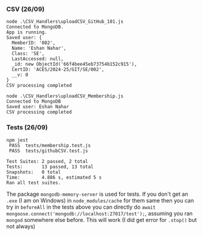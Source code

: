 ### CSV (26/09)

```shell
node .\CSV_Handlers\uploadCSV_GitHub_101.js
Connected to MongoDB.
App is running.      
Saved user: {
  MemberID: '002',
  Name: 'Eshan Nahar',
  Class: 'SE',
  LastAccessed: null,
  _id: new ObjectId('66f4bee45eb73754b152c915'),
  CertID: 'ACES/2024-25/GIT/SE/002',
  __v: 0
}
CSV processing completed
```

```shell
node .\CSV_Handlers\uploadCSV_Membership.js
Connected to MongoDB
Saved user: Eshan Nahar
CSV processing completed
```

### Tests (26/09)

```shell
npm jest
 PASS  tests/membership.test.js 
 PASS  tests/githubCSV.test.js

Test Suites: 2 passed, 2 total
Tests:       13 passed, 13 total
Snapshots:   0 total
Time:        4.886 s, estimated 5 s
Ran all test suites.
```

The package `mongodb-memory-server` is used for tests. If you don't get an `.exe` (I am on Windows) in `node_modules/cache` for them same then you can try in `beforeAll` in the tests above you can directly do `await mongoose.connect('mongodb://localhost:27017/test');`, assuming you ran `mongod` somewhere else before. This will work (I did get error for `.stop()` but not always)